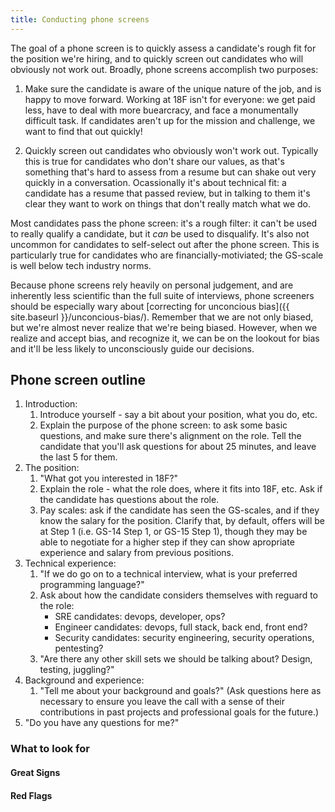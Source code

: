 ```yaml
---
title: Conducting phone screens
---
```


The goal of a phone screen is to quickly assess a candidate's rough fit for the position we're hiring, and to quickly screen out candidates who will obviously not work out. 
Broadly, phone screens accomplish two purposes:

1. Make sure the candidate is aware of the unique nature of the job, and is happy to move forward. Working at 18F isn't for everyone: we get paid less, have to deal with more buearcracy, and face a monumentally difficult task. If candidates aren't up for the mission and challenge, we want to find that out quickly!

2. Quickly screen out candidates who obviously won't work out. Typically this is true for candidates who don't share our values, as that's something that's hard to assess from a resume but can shake out very quickly in a conversation. Ocassionally it's about technical fit: a candidate has a resume that passed review, but in talking to them it's clear they want to work on things that don't really match what we do.

Most candidates pass the phone screen: it's a rough filter: it can't be used to really qualify a candidate, but it *can* be used to disqualify. It's also not uncommon for candidates to self-select out after the phone screen. This is particularly true for candidates who are financially-motiviated; the GS-scale is well below tech industry norms.

Because phone screens rely heavily on personal judgement, and are inherently less scientific than the full suite of interviews, phone screeners should be especially wary about [correcting for unconcious bias]({{ site.baseurl }}/unconcious-bias/). Remember that we are not only biased, but we're almost never realize that we're being biased. However, when we realize and accept bias, and recognize it, we can be on the lookout for bias and it'll be less likely to unconsciously guide our decisions.

## Phone screen outline

1. Introduction:
    1. Introduce yourself - say a bit about your position, what you do, etc.
    1. Explain the purpose of the phone screen: to ask some basic questions, and make sure there's alignment on the role. Tell the candidate that you'll ask questions for about 25 minutes, and leave the last 5 for them.
1. The position:
    1. "What got you interested in 18F?"
    1. Explain the role - what the role does, where it fits into 18F, etc. Ask if the candidate has questions about the role.
    1. Pay scales: ask if the candidate has seen the GS-scales, and if they know the salary for the position. Clarify that, by default, offers will be at Step 1 (i.e. GS-14 Step 1, or GS-15 Step 1), though they may be able to negotiate for a higher step if they can show apropriate experience and salary from previous positions.
1. Technical experience:
    1. "If we do go on to a technical interview, what is your preferred programming language?"
    1. Ask about how the candidate considers themselves with reguard to the role:
        - SRE candidates: devops, developer, ops?
        - Engineer candidates: devops, full stack, back end, front end? 
        - Security candidates: security engineering, security operations, pentesting?
    1. "Are there any other skill sets we should be talking about? Design, testing, juggling?"
1. Background and experience:
    1. "Tell me about your background and goals?" (Ask questions here as necessary to ensure you leave the call with a sense of their contributions in past projects and professional goals for the future.)
1. "Do you have any questions for me?"

### What to look for

#### Great Signs

#### Red Flags